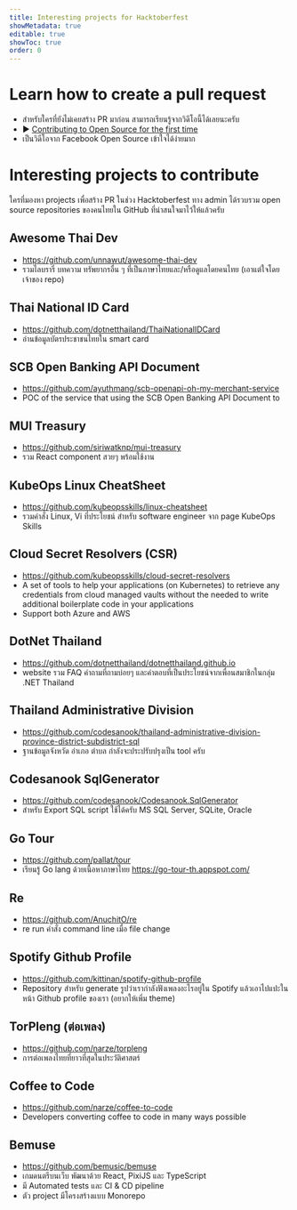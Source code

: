 ```yaml
---
title: Interesting projects for Hacktoberfest
showMetadata: true
editable: true
showToc: true
order: 0
---
```


# Learn how to create a pull request
- สำหรับใครที่ยังไม่เคยสร้าง PR มาก่อน สามารถเรียนรู้จากวิดีโอนี้ได้เลยนะครับ
- ▶️ [Contributing to Open Source for the first time](https://www.youtube.com/watch?v=c6b6B9oN4Vg)
- เป็นวิดีโอจาก Facebook Open Source เข้าใจได้ง่ายมาก

# Interesting projects to contribute
  ใครที่มองหา projects เพื่อสร้าง PR ในช่วง Hacktoberfest ทาง admin ได้รวบรวม open source repositories ของคนไทยใน GitHub ที่น่าสนใจมาไว้ให้แล้วครับ

## Awesome Thai Dev
- https://github.com/unnawut/awesome-thai-dev
- รวมไลบรารี่ บทความ ทรัพยากรอื่น ๆ ที่เป็นภาษาไทยและ/หรือดูแลโดยคนไทย (เอาแต่ใจโดยเจ้าของ repo)

## Thai National ID Card
- https://github.com/dotnetthailand/ThaiNationalIDCard
- อ่านข้อมูลบัตรประชาชนไทยใน smart card

## SCB Open Banking API Document
- https://github.com/ayuthmang/scb-openapi-oh-my-merchant-service
- POC of the service that using the SCB Open Banking API Document to

## MUI Treasury
- https://github.com/siriwatknp/mui-treasury
- รวม React component สวยๆ พร้อมใช้งาน

## KubeOps Linux CheatSheet
- https://github.com/kubeopsskills/linux-cheatsheet
- รวมคำสั่ง Linux, Vi ที่ประโยชน์ สำหรับ software engineer จาก page KubeOps Skills

## Cloud Secret Resolvers (CSR)
- https://github.com/kubeopsskills/cloud-secret-resolvers
- A set of tools to help your applications (on Kubernetes) to retrieve any credentials from cloud managed vaults
  without the needed to write additional boilerplate code in your applications
- Support both Azure and AWS

## DotNet Thailand
- https://github.com/dotnetthailand/dotnetthailand.github.io
- website รวม FAQ คำถามที่ถามบ่อยๆ และคำตอบที่เป็นประโยชน์จากเพื่อนสมาชิกในกลุ่ม .NET Thailand

## Thailand Administrative Division
- https://github.com/codesanook/thailand-administrative-division-province-district-subdistrict-sql
- ฐานข้อมูลจังหวัด อำเภอ ตำบล กำลังจะประปรับปรุงเป็น tool ครับ

## Codesanook SqlGenerator
- https://github.com/codesanook/Codesanook.SqlGenerator
- สำหรับ Export SQL script ใช้ได้ครับ MS SQL Server, SQLite, Oracle

## Go Tour
- https://github.com/pallat/tour
- เรียนรู้ Go lang ด้วยเนื้อหาภาษาไทย https://go-tour-th.appspot.com/

## Re
- https://github.com/AnuchitO/re
- re run คำสั่ง command line เมื่อ file change

## Spotify Github Profile
- https://github.com/kittinan/spotify-github-profile
- Repository สำหรับ generate รูปว่าเรากำลังฟังเพลงอะไรอยู่ใน Spotify แล้วเอาไปแปะในหน้า Github profile ของเรา (อยากให้เพิ่ม theme)

## TorPleng (ต่อเพลง)
- https://github.com/narze/torpleng
- การต่อเพลงไทยที่ยาวที่สุดในประวัติศาสตร์

## Coffee to Code
- https://github.com/narze/coffee-to-code
- Developers converting coffee to code in many ways possible

## Bemuse
- https://github.com/bemusic/bemuse
- เกมดนตรีบนเว็บ พัฒนาด้วย React, PixiJS และ TypeScript
- มี Automated tests และ CI & CD pipeline
- ตัว project มีโครงสร้างแบบ Monorepo
